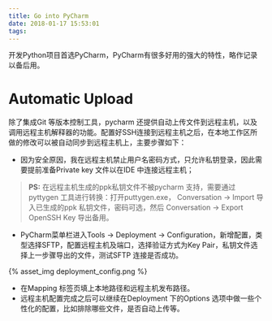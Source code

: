 ```yaml
---
title: Go into PyCharm
date: 2018-01-17 15:53:01
tags:
---
```

开发Python项目首选PyCharm，PyCharm有很多好用的强大的特性，略作记录以备后用。

# Automatic Upload
除了集成Git 等版本控制工具，pycharm 还提供自动上传文件到远程主机，以及调用远程主机解释器的功能。配置好SSH连接到远程主机之后，在本地工作区所做的修改可以被自动同步到远程主机上，主要步骤如下：

- 因为安全原因，我在远程主机禁止用户名密码方式，只允许私钥登录，因此需要提前准备Private key 文件以在IDE 中连接远程主机；

> **PS:** 在远程主机生成的ppk私钥文件不被pycharm 支持，需要通过pyttygen 工具进行转换：打开puttygen.exe， Conversation -> Import 导入已生成的ppk 私钥文件，密码可选，然后 Conversation -> Export OpenSSH Key 导出备用。

- PyCharm菜单栏进入Tools -> Deployment -> Configuration，新增配置，类型选择SFTP，配置远程主机及端口，选择验证方式为Key Pair，私钥文件选择上一步骤导出的文件，测试SFTP 连接是否成功。

{% asset_img deployment_config.png %}

- 在Mapping 标签页填上本地路径和远程主机发布路径。
- 远程主机配置完成之后可以继续在Deployment 下的Options 选项中做一些个性化的配置，比如排除哪些文件，是否自动上传等。

